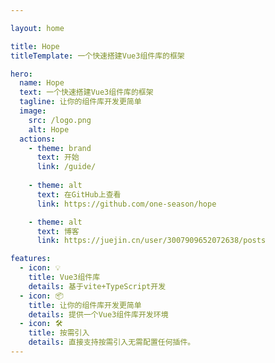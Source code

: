 ```yaml
---

layout: home

title: Hope
titleTemplate: 一个快速搭建Vue3组件库的框架

hero:
  name: Hope
  text: 一个快速搭建Vue3组件库的框架
  tagline: 让你的组件库开发更简单
  image: 
    src: /logo.png
    alt: Hope
  actions:
    - theme: brand
      text: 开始
      link: /guide/
    
    - theme: alt
      text: 在GitHub上查看
      link: https://github.com/one-season/hope

    - theme: alt
      text: 博客
      link: https://juejin.cn/user/3007909652072638/posts

features:
  - icon: 💡
    title: Vue3组件库
    details: 基于vite+TypeScript开发
  - icon: 📦
    title: 让你的组件库开发更简单
    details: 提供一个Vue3组件库开发环境
  - icon: 🛠️
    title: 按需引入
    details: 直接支持按需引入无需配置任何插件。
---
```


<!-- # hoped-ui is coming！！！ -->